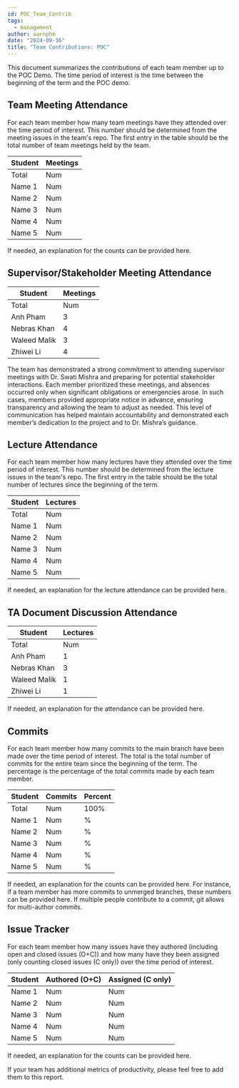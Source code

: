 ```yaml
---
id: POC_Team_Contrib
tags:
  - management
author: aarnphm
date: "2024-09-16"
title: "Team Contributions: POC"
---
```


This document summarizes the contributions of each team member up to the POC
Demo. The time period of interest is the time between the beginning of the term
and the POC demo.

## Team Meeting Attendance

For each team member how many team meetings have they attended over the time period of interest. This number should be determined from the meeting issues in the team's repo. The first entry in the table should be the total number of team meetings held by the team.

| Student | Meetings |
| ------- | -------- |
| Total   | Num      |
| Name 1  | Num      |
| Name 2  | Num      |
| Name 3  | Num      |
| Name 4  | Num      |
| Name 5  | Num      |

If needed, an explanation for the counts can be provided here.

## Supervisor/Stakeholder Meeting Attendance

<!--For each team member how many supervisor/stakeholder team meetings have they attended over the time period of interest. This number should be determined from the supervisor meeting issues in the team's repo. The first entry in the table should be the total number of supervisor and team meetings held by the team. If there is no supervisor, there will usually be meetings with stakeholders (potential users) that can serve a similar purpose.-->

| Student | Meetings |
| ------- | -------- |
| Total   | Num      |
| Anh Pham   | 3      |
| Nebras Khan   | 4      |
| Waleed Malik   | 3      |
| Zhiwei Li   | 4      |

<!--If needed, an explanation for the counts can be provided here.-->

The team has demonstrated a strong commitment to attending supervisor meetings with Dr. Swati Mishra and preparing for potential stakeholder interactions. Each member prioritized these meetings, and absences occurred only when significant obligations or emergencies arose. In such cases, members provided appropriate notice in advance, ensuring transparency and allowing the team to adjust as needed.  This level of communication has helped maintain accountability and demonstrated each member’s dedication to the project and to Dr. Mishra’s guidance.

## Lecture Attendance

For each team member how many lectures have they attended over the time period of interest. This number should be determined from the lecture issues in the team's repo. The first entry in the table should be the total number of lectures since the beginning of the term.

| Student | Lectures |
| ------- | -------- |
| Total   | Num      |
| Name 1  | Num      |
| Name 2  | Num      |
| Name 3  | Num      |
| Name 4  | Num      |
| Name 5  | Num      |

If needed, an explanation for the lecture attendance can be provided here.

## TA Document Discussion Attendance

<!--For each team member how many of the informal document discussion meetings with the TA were attended over the time period of interest.-->

| Student | Lectures |
| ------- | -------- |
| Total   | Num      |
| Anh Pham   | 1      |
| Nebras Khan   | 3      |
| Waleed Malik   | 1      |
| Zhiwei Li   | 1      |


If needed, an explanation for the attendance can be provided here.

## Commits

For each team member how many commits to the main branch have been made over the time period of interest. The total is the total number of commits for the entire team since the beginning of the term. The percentage is the percentage of the total commits made by each team member.

| Student | Commits | Percent |
| ------- | ------- | ------- |
| Total   | Num     | 100%    |
| Name 1  | Num     | %       |
| Name 2  | Num     | %       |
| Name 3  | Num     | %       |
| Name 4  | Num     | %       |
| Name 5  | Num     | %       |

If needed, an explanation for the counts can be provided here. For instance, if a team member has more commits to unmerged branches, these numbers can be provided here. If multiple people contribute to a commit, git allows for multi-author commits.

## Issue Tracker

For each team member how many issues have they authored (including open and closed issues (O+C)) and how many have they been assigned (only counting closed issues (C only)) over the time period of interest.

| Student | Authored (O+C) | Assigned (C only) |
| ------- | -------------- | ----------------- |
| Name 1  | Num            | Num               |
| Name 2  | Num            | Num               |
| Name 3  | Num            | Num               |
| Name 4  | Num            | Num               |
| Name 5  | Num            | Num               |

If needed, an explanation for the counts can be provided here.

If your team has additional metrics of productivity, please feel free to add them to this report.
